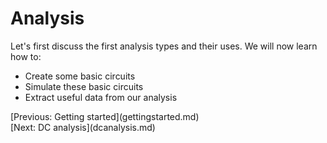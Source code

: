 # Analysis

Let's first discuss the first analysis types and their uses. We will now learn how to:

- Create some basic circuits
- Simulate these basic circuits
- Extract useful data from our analysis

<div class="pull-left">[Previous: Getting started](gettingstarted.md)</div> <div class="pull-right">[Next: DC analysis](dcanalysis.md)</p>